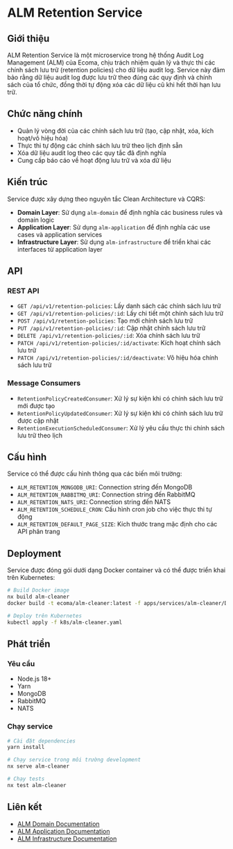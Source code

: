 # ALM Retention Service

## Giới thiệu

ALM Retention Service là một microservice trong hệ thống Audit Log Management (ALM) của Ecoma, chịu trách nhiệm quản lý và thực thi các chính sách lưu trữ (retention policies) cho dữ liệu audit log. Service này đảm bảo rằng dữ liệu audit log được lưu trữ theo đúng các quy định và chính sách của tổ chức, đồng thời tự động xóa các dữ liệu cũ khi hết thời hạn lưu trữ.

## Chức năng chính

- Quản lý vòng đời của các chính sách lưu trữ (tạo, cập nhật, xóa, kích hoạt/vô hiệu hóa)
- Thực thi tự động các chính sách lưu trữ theo lịch định sẵn
- Xóa dữ liệu audit log theo các quy tắc đã định nghĩa
- Cung cấp báo cáo về hoạt động lưu trữ và xóa dữ liệu

## Kiến trúc

Service được xây dựng theo nguyên tắc Clean Architecture và CQRS:

- **Domain Layer**: Sử dụng `alm-domain` để định nghĩa các business rules và domain logic
- **Application Layer**: Sử dụng `alm-application` để định nghĩa các use cases và application services
- **Infrastructure Layer**: Sử dụng `alm-infrastructure` để triển khai các interfaces từ application layer

## API

### REST API

- `GET /api/v1/retention-policies`: Lấy danh sách các chính sách lưu trữ
- `GET /api/v1/retention-policies/:id`: Lấy chi tiết một chính sách lưu trữ
- `POST /api/v1/retention-policies`: Tạo mới chính sách lưu trữ
- `PUT /api/v1/retention-policies/:id`: Cập nhật chính sách lưu trữ
- `DELETE /api/v1/retention-policies/:id`: Xóa chính sách lưu trữ
- `PATCH /api/v1/retention-policies/:id/activate`: Kích hoạt chính sách lưu trữ
- `PATCH /api/v1/retention-policies/:id/deactivate`: Vô hiệu hóa chính sách lưu trữ

### Message Consumers

- `RetentionPolicyCreatedConsumer`: Xử lý sự kiện khi có chính sách lưu trữ mới được tạo
- `RetentionPolicyUpdatedConsumer`: Xử lý sự kiện khi có chính sách lưu trữ được cập nhật
- `RetentionExecutionScheduledConsumer`: Xử lý yêu cầu thực thi chính sách lưu trữ theo lịch

## Cấu hình

Service có thể được cấu hình thông qua các biến môi trường:

- `ALM_RETENTION_MONGODB_URI`: Connection string đến MongoDB
- `ALM_RETENTION_RABBITMQ_URI`: Connection string đến RabbitMQ
- `ALM_RETENTION_NATS_URI`: Connection string đến NATS
- `ALM_RETENTION_SCHEDULE_CRON`: Cấu hình cron job cho việc thực thi tự động
- `ALM_RETENTION_DEFAULT_PAGE_SIZE`: Kích thước trang mặc định cho các API phân trang

## Deployment

Service được đóng gói dưới dạng Docker container và có thể được triển khai trên Kubernetes:

```bash
# Build Docker image
nx build alm-cleaner
docker build -t ecoma/alm-cleaner:latest -f apps/services/alm-cleaner/Dockerfile .

# Deploy trên Kubernetes
kubectl apply -f k8s/alm-cleaner.yaml
```

## Phát triển

### Yêu cầu

- Node.js 18+
- Yarn
- MongoDB
- RabbitMQ
- NATS

### Chạy service

```bash
# Cài đặt dependencies
yarn install

# Chạy service trong môi trường development
nx serve alm-cleaner

# Chạy tests
nx test alm-cleaner
```

## Liên kết

- [ALM Domain Documentation](../../libs/domains/alm/alm-domain/README.md)
- [ALM Application Documentation](../../libs/domains/alm/alm-application/README.md)
- [ALM Infrastructure Documentation](../../libs/domains/alm/alm-infrastructure/README.md)
